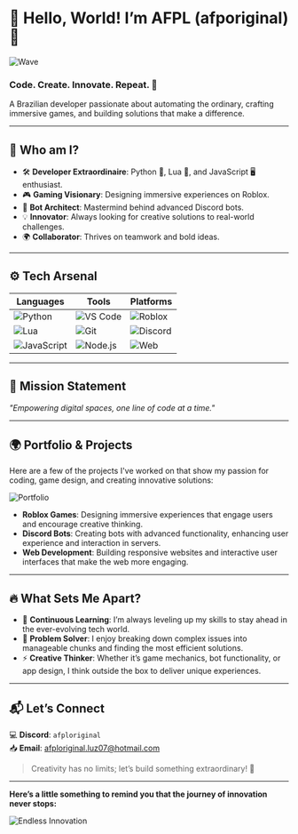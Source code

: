 # 👋 **Hello, World! I’m AFPL** (afporiginal) 🌟

![Wave](https://emojis.slackmojis.com/emojis/images/1570211625/6611/wave-animated.gif?1570211625)

### **Code. Create. Innovate. Repeat.** 🚀  

A Brazilian developer passionate about automating the ordinary, crafting immersive games, and building solutions that make a difference.

---

## 🌟 **Who am I?**  

- 🛠 **Developer Extraordinaire**: Python 🐍, Lua 🌙, and JavaScript 🖥️ enthusiast.  
- 🎮 **Gaming Visionary**: Designing immersive experiences on Roblox.  
- 🤖 **Bot Architect**: Mastermind behind advanced Discord bots.  
- 💡 **Innovator**: Always looking for creative solutions to real-world challenges.  
- 🌍 **Collaborator**: Thrives on teamwork and bold ideas.

---

## ⚙️ **Tech Arsenal**  

| **Languages** | **Tools** | **Platforms** |
|---|---|---|
| ![Python](https://img.shields.io/badge/-Python-3776AB?logo=python&logoColor=white&style=for-the-badge) | ![VS Code](https://img.shields.io/badge/-VS%20Code-007ACC?logo=visual-studio-code&logoColor=white&style=for-the-badge) | ![Roblox](https://img.shields.io/badge/-Roblox-D22215?logo=roblox&logoColor=white&style=for-the-badge) |
| ![Lua](https://img.shields.io/badge/-Lua-2C2D72?logo=lua&logoColor=white&style=for-the-badge) | ![Git](https://img.shields.io/badge/-Git-F05032?logo=git&logoColor=white&style=for-the-badge) | ![Discord](https://img.shields.io/badge/-Discord-5865F2?logo=discord&logoColor=white&style=for-the-badge) |
| ![JavaScript](https://img.shields.io/badge/-JavaScript-F7DF1E?logo=javascript&logoColor=black&style=for-the-badge) | ![Node.js](https://img.shields.io/badge/-Node.js-339933?logo=node.js&logoColor=white&style=for-the-badge) | ![Web](https://img.shields.io/badge/-Web%20Development-4CAF50?logo=html5&logoColor=white&style=for-the-badge) |

---

## 🚀 **Mission Statement**  

_"Empowering digital spaces, one line of code at a time."_  

---

## 🌍 **Portfolio & Projects**

Here are a few of the projects I've worked on that show my passion for coding, game design, and creating innovative solutions:

![Portfolio](https://media.giphy.com/media/9J7f4rWzA3fo2/giphy.gif)

- **Roblox Games**: Designing immersive experiences that engage users and encourage creative thinking.
- **Discord Bots**: Creating bots with advanced functionality, enhancing user experience and interaction in servers.
- **Web Development**: Building responsive websites and interactive user interfaces that make the web more engaging.

---

## 🔥 **What Sets Me Apart?**

- 🌱 **Continuous Learning**: I’m always leveling up my skills to stay ahead in the ever-evolving tech world.
- 🔗 **Problem Solver**: I enjoy breaking down complex issues into manageable chunks and finding the most efficient solutions.
- ⚡ **Creative Thinker**: Whether it’s game mechanics, bot functionality, or app design, I think outside the box to deliver unique experiences.

---

## 📬 **Let’s Connect**

💻 **Discord**: `afploriginal`  
📥 **Email**: [afploriginal.luz07@hotmail.com](mailto:afploriginal.luz07@hotmail.com)  

> Creativity has no limits; let’s build something extraordinary! 🌌

---

**Here’s a little something to remind you that the journey of innovation never stops:**

![Endless Innovation](https://media.giphy.com/media/8vLln8RSdSyDY/giphy.gif)
